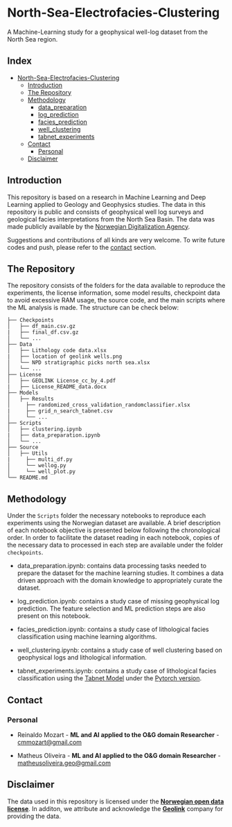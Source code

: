 # North-Sea-Electrofacies-Clustering
A Machine-Learning study for a geophysical well-log dataset from the North Sea region.


## Index 

- [North-Sea-Electrofacies-Clustering](#north-sea-electrofacies-clustering)
  - [Introduction](#introduction)
  - [The Repository](#therepository)
  - [Methodology](#methodology)
    - [data_preparation](#01_data_preparation)
    - [log_prediction](#02_log_prediction)
    - [facies_prediction](#03_facies_prediction)
    - [well_clustering](#04_well_clustering)
    - [tabnet_experiments](#05_tabnet_experiments)
  - [Contact](#contact)
    - [Personal](#personal)
  - [Disclaimer](#disclaimer)


## Introduction 

This repository is based on a research in Machine Learning and Deep Learning applied to Geology and Geophysics studies. The data in this repository is public and consists of geophysical well log surveys and geological facies interpretations from the North Sea Basin. The data was made publicly available by the [Norwegian Digitalization Agency](https://www.regjeringen.no/en/dep/kmd/organisation/etater-og-virksomheter-under-kommunal--og-moderniseringsdepartementet/Subordinate-agencies-and-institutions/digitaliseringsdirektoratet/id2684200/).

Suggestions and contributions of all kinds are very welcome. To write future codes and push, please refer to the [contact](#contact) section.     

## The Repository

The repository consists of the folders for the data available to reproduce the experiments, the license information, some model results, checkpoint data to avoid excessive RAM usage, the source code, and the main scripts where the ML analysis is made. The structure can be check below:

```
├── Checkpoints  
│   ├── df_main.csv.gz  
|   ├── final_df.csv.gz
│   └── ...
├── Data  
│   ├── Lithology code data.xlsx  
|   ├── location of geolink wells.png
│   └── NPD stratigraphic picks north sea.xlsx
│   └── ...
├── License  
│   ├── GEOLINK License_cc_by_4.pdf   
|   ├── License_README_data.docx 
├── Models
│   ├── Results 
│     ├── randomized_cross_validation_randomclassifier.xlsx  
|     ├── grid_n_search_tabnet.csv
│     └── ...
├── Scripts 
│   ├── clustering.ipynb
|   ├── data_preparation.ipynb
│   └── ...
├── Source
│   ├── Utils
|     ├── multi_df.py 
│     └── wellog.py
│     └── well_plot.py
└── README.md  
```

## Methodology

Under the ``Scripts`` folder the necessary notebooks to reproduce each experiments using the Norwegian dataset are available. A brief description of each notebook objective is presented below following the chronological order. In order to facilitate the dataset reading in each notebook, copies of the necessary data to processed in each step are available under the folder ``checkpoints``.

  - data_preparation.ipynb: contains data processing tasks needed to prepare the dataset for the machine learning studies. It combines a data driven approach with the domain knowledge to appropriately curate the dataset.

  - log_prediction.ipynb: contains a study case of missing geophysical log prediction. The feature selection and ML prediction steps are also present on this notebook. 

  - facies_prediction.ipynb: contains a study case of lithological facies classification using machine learning algorithms.

  - well_clustering.ipynb: contains a study case of well clustering based on geophysical logs and lithological information.

  - tabnet_experiments.ipynb: contains a study case of lithological facies classification using the [Tabnet Model](https://arxiv.org/abs/1908.07442) under the [Pytorch version](https://github.com/dreamquark-ai/tabnet).


## Contact

### Personal

- Reinaldo Mozart - **ML and AI applied to the O&G domain Researcher** - cmmozart@gmail.com
  
- Matheus Oliveira - **ML and AI applied to the O&G domain Researcher** - matheusoliveira.geo@gmail.com


## Disclaimer

The data used in this repository is licensed under the [**Norwegian open data license**](https://data.norge.no/nlod/en/2.0/). In additon, we attribute and acknowledge the [**Geolink**](https://www.geolink-s2.com/) company for providing the data.

